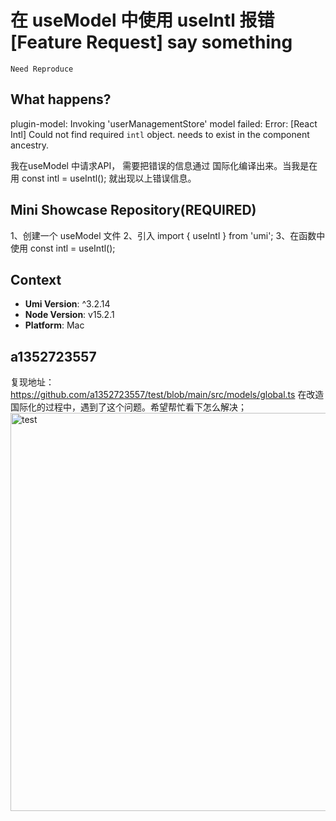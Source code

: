 # 在 useModel 中使用 useIntl 报错 [Feature Request] say something

`Need Reproduce`

<!--
⚠️ ⚠️ ⚠️ 注意：讨论和提问请到讨论区（https://github.com/umijs/umi/discussions），否则会被直接关掉。 ⚠️ ⚠️ ⚠️
-->
<!--
感谢您向我们反馈问题，为了高效的解决问题，我们期望你能提供以下信息：
-->

## What happens?

plugin-model: Invoking 'userManagementStore' model failed: Error: [React Intl] Could not find required `intl` object. <IntlProvider> needs to exist in the component ancestry.

<!-- A clear and concise description of what the bug is. -->
<!-- 清晰的描述下遇到的问题。-->

我在useModel 中请求API， 需要把错误的信息通过 国际化编译出来。当我是在用 const intl = useIntl(); 就出现以上错误信息。

## Mini Showcase Repository(REQUIRED)

<!-- 为节约大家的时间，无复现步骤的 ISSUE 会被关闭，提供之后再 REOPEN -->
<!-- https://github.com/YOUR_REPOSITORY_URL -->

1、创建一个 useModel 文件
2、引入 import { useIntl } from 'umi';
3、在函数中使用 const intl = useIntl();

<!-- 请提供复现链接/步骤，错误日志以及相关配置 -->

## Context

- **Umi Version**: ^3.2.14
- **Node Version**: v15.2.1
- **Platform**: Mac

## a1352723557

复现地址：https://github.com/a1352723557/test/blob/main/src/models/global.ts
在改造国际化的过程中，遇到了这个问题。希望帮忙看下怎么解决；
<img width="637" alt="test" src="https://user-images.githubusercontent.com/41726893/223603054-217927f3-d932-4460-9182-c5855716bc72.png">
